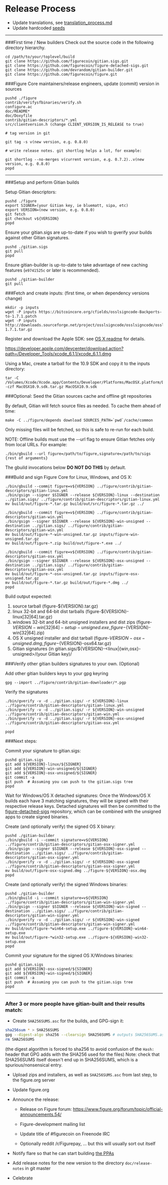 Release Process
====================

* Update translations, see [translation_process.md](https://github.com/figurecoin/figure/blob/master/doc/translation_process.md#syncing-with-transifex)
* Update hardcoded [seeds](/contrib/seeds)

* * *

###First time / New builders
Check out the source code in the following directory hierarchy.

	cd /path/to/your/toplevel/build
	git clone https://github.com/figurecoin/gitian.sigs.git
	git clone https://github.com/figurecoin/figure-detached-sigs.git
	git clone https://github.com/devrandom/gitian-builder.git
	git clone https://github.com/figurecoin/figure.git

###Figure Core maintainers/release engineers, update (commit) version in sources

	pushd ./figure
	contrib/verifysfbinaries/verify.sh
	configure.ac
	doc/README*
	doc/Doxyfile
	contrib/gitian-descriptors/*.yml
	src/clientversion.h (change CLIENT_VERSION_IS_RELEASE to true)

	# tag version in git

	git tag -s v(new version, e.g. 0.8.0)

	# write release notes. git shortlog helps a lot, for example:

	git shortlog --no-merges v(current version, e.g. 0.7.2)..v(new version, e.g. 0.8.0)
	popd

* * *

###Setup and perform Gitian builds

 Setup Gitian descriptors:

	pushd ./figure
	export SIGNER=(your Gitian key, ie bluematt, sipa, etc)
	export VERSION=(new version, e.g. 0.8.0)
	git fetch
	git checkout v${VERSION}
	popd

  Ensure your gitian.sigs are up-to-date if you wish to gverify your builds against other Gitian signatures.

	pushd ./gitian.sigs
	git pull
	popd

  Ensure gitian-builder is up-to-date to take advantage of new caching features (`e9741525c` or later is recommended).

	pushd ./gitian-builder
	git pull

###Fetch and create inputs: (first time, or when dependency versions change)

	mkdir -p inputs
	wget -P inputs https://bitcoincore.org/cfields/osslsigncode-Backports-to-1.7.1.patch
	wget -P inputs http://downloads.sourceforge.net/project/osslsigncode/osslsigncode/osslsigncode-1.7.1.tar.gz

 Register and download the Apple SDK: see [OS X readme](README_osx.txt) for details.

 https://developer.apple.com/devcenter/download.action?path=/Developer_Tools/xcode_6.1.1/xcode_6.1.1.dmg

 Using a Mac, create a tarball for the 10.9 SDK and copy it to the inputs directory:

	tar -C /Volumes/Xcode/Xcode.app/Contents/Developer/Platforms/MacOSX.platform/Developer/SDKs/ -czf MacOSX10.9.sdk.tar.gz MacOSX10.9.sdk

###Optional: Seed the Gitian sources cache and offline git repositories

By default, Gitian will fetch source files as needed. To cache them ahead of time:

	make -C ../figure/depends download SOURCES_PATH=`pwd`/cache/common

Only missing files will be fetched, so this is safe to re-run for each build.

NOTE: Offline builds must use the --url flag to ensure Gitian fetches only from local URLs. For example:
```
./bin/gbuild --url figure=/path/to/figure,signature=/path/to/sigs {rest of arguments}
```
The gbuild invocations below <b>DO NOT DO THIS</b> by default.

###Build and sign Figure Core for Linux, Windows, and OS X:

	./bin/gbuild --commit figure=v${VERSION} ../figure/contrib/gitian-descriptors/gitian-linux.yml
	./bin/gsign --signer $SIGNER --release ${VERSION}-linux --destination ../gitian.sigs/ ../figure/contrib/gitian-descriptors/gitian-linux.yml
	mv build/out/figure-*.tar.gz build/out/src/figure-*.tar.gz ../

	./bin/gbuild --commit figure=v${VERSION} ../figure/contrib/gitian-descriptors/gitian-win.yml
	./bin/gsign --signer $SIGNER --release ${VERSION}-win-unsigned --destination ../gitian.sigs/ ../figure/contrib/gitian-descriptors/gitian-win.yml
	mv build/out/figure-*-win-unsigned.tar.gz inputs/figure-win-unsigned.tar.gz
	mv build/out/figure-*.zip build/out/figure-*.exe ../

	./bin/gbuild --commit figure=v${VERSION} ../figure/contrib/gitian-descriptors/gitian-osx.yml
	./bin/gsign --signer $SIGNER --release ${VERSION}-osx-unsigned --destination ../gitian.sigs/ ../figure/contrib/gitian-descriptors/gitian-osx.yml
	mv build/out/figure-*-osx-unsigned.tar.gz inputs/figure-osx-unsigned.tar.gz
	mv build/out/figure-*.tar.gz build/out/figure-*.dmg ../
	popd

  Build output expected:

  1. source tarball (figure-${VERSION}.tar.gz)
  2. linux 32-bit and 64-bit dist tarballs (figure-${VERSION}-linux[32|64].tar.gz)
  3. windows 32-bit and 64-bit unsigned installers and dist zips (figure-${VERSION}-win[32|64]-setup-unsigned.exe, figure-${VERSION}-win[32|64].zip)
  4. OS X unsigned installer and dist tarball (figure-${VERSION}-osx-unsigned.dmg, figure-${VERSION}-osx64.tar.gz)
  5. Gitian signatures (in gitian.sigs/${VERSION}-<linux|{win,osx}-unsigned>/(your Gitian key)/

###Verify other gitian builders signatures to your own. (Optional)

  Add other gitian builders keys to your gpg keyring

	gpg --import ../figure/contrib/gitian-downloader/*.pgp

  Verify the signatures

	./bin/gverify -v -d ../gitian.sigs/ -r ${VERSION}-linux ../figure/contrib/gitian-descriptors/gitian-linux.yml
	./bin/gverify -v -d ../gitian.sigs/ -r ${VERSION}-win-unsigned ../figure/contrib/gitian-descriptors/gitian-win.yml
	./bin/gverify -v -d ../gitian.sigs/ -r ${VERSION}-osx-unsigned ../figure/contrib/gitian-descriptors/gitian-osx.yml

	popd

###Next steps:

Commit your signature to gitian.sigs:

	pushd gitian.sigs
	git add ${VERSION}-linux/${SIGNER}
	git add ${VERSION}-win-unsigned/${SIGNER}
	git add ${VERSION}-osx-unsigned/${SIGNER}
	git commit -a
	git push  # Assuming you can push to the gitian.sigs tree
	popd

  Wait for Windows/OS X detached signatures:
	Once the Windows/OS X builds each have 3 matching signatures, they will be signed with their respective release keys.
	Detached signatures will then be committed to the [figure-detached-sigs](https://github.com/figurecoin/figure-detached-sigs) repository, which can be combined with the unsigned apps to create signed binaries.

  Create (and optionally verify) the signed OS X binary:

	pushd ./gitian-builder
	./bin/gbuild -i --commit signature=v${VERSION} ../figure/contrib/gitian-descriptors/gitian-osx-signer.yml
	./bin/gsign --signer $SIGNER --release ${VERSION}-osx-signed --destination ../gitian.sigs/ ../figure/contrib/gitian-descriptors/gitian-osx-signer.yml
	./bin/gverify -v -d ../gitian.sigs/ -r ${VERSION}-osx-signed ../figure/contrib/gitian-descriptors/gitian-osx-signer.yml
	mv build/out/figure-osx-signed.dmg ../figure-${VERSION}-osx.dmg
	popd

  Create (and optionally verify) the signed Windows binaries:

	pushd ./gitian-builder
	./bin/gbuild -i --commit signature=v${VERSION} ../figure/contrib/gitian-descriptors/gitian-win-signer.yml
	./bin/gsign --signer $SIGNER --release ${VERSION}-win-signed --destination ../gitian.sigs/ ../figure/contrib/gitian-descriptors/gitian-win-signer.yml
	./bin/gverify -v -d ../gitian.sigs/ -r ${VERSION}-win-signed ../figure/contrib/gitian-descriptors/gitian-win-signer.yml
	mv build/out/figure-*win64-setup.exe ../figure-${VERSION}-win64-setup.exe
	mv build/out/figure-*win32-setup.exe ../figure-${VERSION}-win32-setup.exe
	popd

Commit your signature for the signed OS X/Windows binaries:

	pushd gitian.sigs
	git add ${VERSION}-osx-signed/${SIGNER}
	git add ${VERSION}-win-signed/${SIGNER}
	git commit -a
	git push  # Assuming you can push to the gitian.sigs tree
	popd

-------------------------------------------------------------------------

### After 3 or more people have gitian-built and their results match:

- Create `SHA256SUMS.asc` for the builds, and GPG-sign it:
```bash
sha256sum * > SHA256SUMS
gpg --digest-algo sha256 --clearsign SHA256SUMS # outputs SHA256SUMS.asc
rm SHA256SUMS
```
(the digest algorithm is forced to sha256 to avoid confusion of the `Hash:` header that GPG adds with the SHA256 used for the files)
Note: check that SHA256SUMS itself doesn't end up in SHA256SUMS, which is a spurious/nonsensical entry.

- Upload zips and installers, as well as `SHA256SUMS.asc` from last step, to the figure.org server

- Update figure.org

- Announce the release:

  - Release on Figure forum: https://www.figure.org/forum/topic/official-announcements.54/

  - Figure-development mailing list

  - Update title of #figurecoin on Freenode IRC

  - Optionally reddit /r/Figurepay, ... but this will usually sort out itself

- Notify flare so that he can start building [the PPAs](https://launchpad.net/~figure.org/+archive/ubuntu/figure)

- Add release notes for the new version to the directory `doc/release-notes` in git master

- Celebrate
